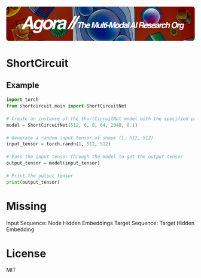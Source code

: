 [![Multi-Modality](agorabanner.png)](https://discord.com/servers/agora-999382051935506503)


# ShortCircuit




## Example

```python
import torch 
from shortcircuit.main import ShortCircuitNet

# Create an instance of the ShortCircuitNet model with the specified parameters
model = ShortCircuitNet(512, 6, 8, 64, 2048, 0.1)

# Generate a random input tensor of shape (1, 512, 512)
input_tensor = torch.randn(1, 512, 512)

# Pass the input tensor through the model to get the output tensor
output_tensor = model(input_tensor)

# Print the output tensor
print(output_tensor)
```



# Missing
Input Sequence:
Node Hidden
Embeddings
Target Sequence:
Target Hidden
Embedding


# License
MIT
